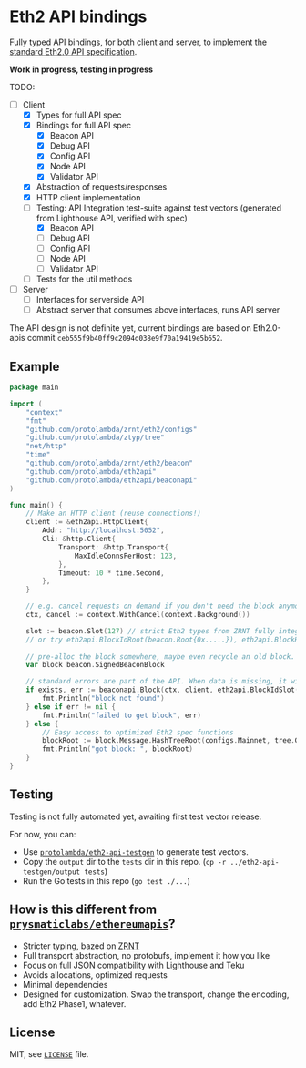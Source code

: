 # Eth2 API bindings

Fully typed API bindings, for both client and server, to implement [the standard Eth2.0 API specification](https://github.com/ethereum/eth2.0-APIs).

**Work in progress, testing in progress**

TODO:
- [ ] Client
  - [x] Types for full API spec
  - [x] Bindings for full API spec
      - [x] Beacon API
      - [x] Debug API
      - [x] Config API
      - [x] Node API
      - [x] Validator API
  - [x] Abstraction of requests/responses
  - [x] HTTP client implementation
  - [ ] Testing: API Integration test-suite against test vectors (generated from Lighthouse API, verified with spec)
    - [x] Beacon API
    - [ ] Debug API
    - [ ] Config API
    - [ ] Node API
    - [ ] Validator API
  - [ ] Tests for the util methods
- [ ] Server
  - [ ] Interfaces for serverside API
  - [ ] Abstract server that consumes above interfaces, runs API server

The API design is not definite yet, current bindings are based on Eth2.0-apis commit `ceb555f9b40ff9c2094d038e9f70a19419e5b652`.

## Example

```go
package main

import (
    "context"
    "fmt"
    "github.com/protolambda/zrnt/eth2/configs"
    "github.com/protolambda/ztyp/tree"
    "net/http"
    "time"
    "github.com/protolambda/zrnt/eth2/beacon"
    "github.com/protolambda/eth2api"
    "github.com/protolambda/eth2api/beaconapi"
)

func main() {
    // Make an HTTP client (reuse connections!)
    client := &eth2api.HttpClient{
        Addr: "http://localhost:5052",
        Cli: &http.Client{
            Transport: &http.Transport{
                MaxIdleConnsPerHost: 123,
            },
            Timeout: 10 * time.Second,
        },
    }

    // e.g. cancel requests on demand if you don't need the block anymore.
    ctx, cancel := context.WithCancel(context.Background())

    slot := beacon.Slot(127) // strict Eth2 types from ZRNT fully integrated
    // or try eth2api.BlockIdRoot(beacon.Root{0x.....}), eth2api.BlockHead, eth2api.BlockGenesis, etc. as BlockId
    
    // pre-alloc the block somewhere, maybe even recycle an old block.
    var block beacon.SignedBeaconBlock

    // standard errors are part of the API. When data is missing, it will be clear.
    if exists, err := beaconapi.Block(ctx, client, eth2api.BlockIdSlot(slot), &block); !exists {
        fmt.Println("block not found")
    } else if err != nil {
    	fmt.Println("failed to get block", err)
    } else {
        // Easy access to optimized Eth2 spec functions 
        blockRoot := block.Message.HashTreeRoot(configs.Mainnet, tree.GetHashFn())
        fmt.Println("got block: ", blockRoot)
    }
}
```

## Testing

Testing is not fully automated yet, awaiting first test vector release.

For now, you can:
- Use [`protolambda/eth2-api-testgen`](https://github.com/protolambda/eth2-api-testgen) to generate test vectors.
- Copy the `output` dir to the `tests` dir in this repo. (`cp -r ../eth2-api-testgen/output tests`)
- Run the Go tests in this repo (`go test ./...`)

## How is this different from [`prysmaticlabs/ethereumapis`](https://github.com/prysmaticlabs/ethereumapis)?

- Stricter typing, bazed on [ZRNT](https://github.com/protolambda/zrnt)
- Full transport abstraction, no protobufs, implement it how you like
- Focus on full JSON compatibility with Lighthouse and Teku
- Avoids allocations, optimized requests
- Minimal dependencies
- Designed for customization. Swap the transport, change the encoding, add Eth2 Phase1, whatever. 

## License

MIT, see [`LICENSE`](./LICENSE) file.
